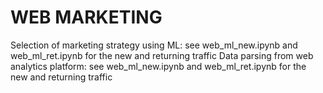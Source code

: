 # WEB MARKETING
Selection of marketing strategy using ML: see web_ml_new.ipynb and web_ml_ret.ipynb for the new and returning traffic
Data parsing from web analytics platform: see web_ml_new.ipynb and web_ml_ret.ipynb for the new and returning traffic
